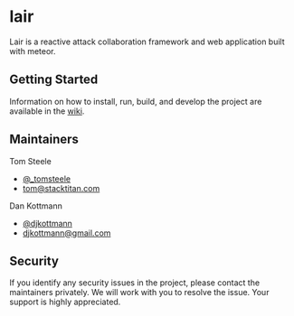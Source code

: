 # lair
Lair is a reactive attack collaboration framework and web application built with meteor.

## Getting Started
Information on how to install, run, build, and develop the project are available in the [wiki](https://github.com/lair-framework/lair/wiki).

## Maintainers
Tom Steele
- [@_tomsteele](https://twitter.com/_tomsteele)
- tom@stacktitan.com

Dan Kottmann
- [@djkottmann](https://twitter.com/djkottmann)
- djkottmann@gmail.com

## Security
If you identify any security issues in the project, please contact the maintainers privately. We will work with you to resolve the issue. Your support is highly appreciated.
